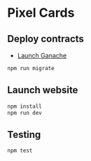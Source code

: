 # Pixel Cards

## Deploy contracts

* [Launch Ganache](https://trufflesuite.com/ganache/)

```bash
npm run migrate
```

## Launch website

```bash
npm install
npm run dev
```

## Testing

```bash
npm test
```
